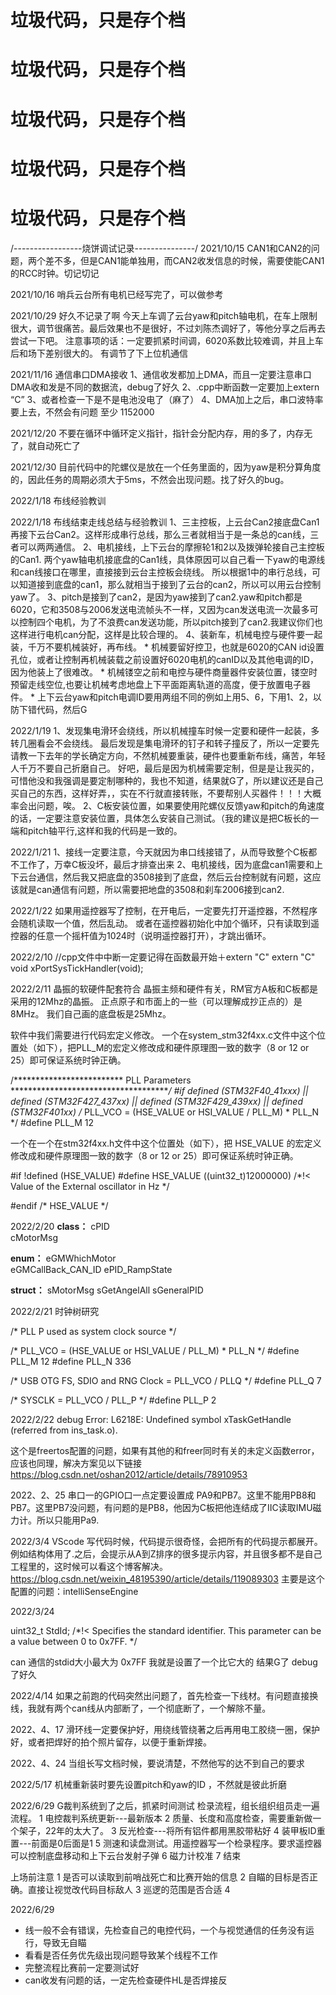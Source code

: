 # 垃圾代码，只是存个档
# 垃圾代码，只是存个档
# 垃圾代码，只是存个档
# 垃圾代码，只是存个档
# 垃圾代码，只是存个档


/-----------------烧饼调试记录---------------/
2021/10/15 
CAN1和CAN2的问题，两个差不多，但是CAN1能单独用，而CAN2收发信息的时候，需要使能CAN1的RCC时钟。切记切记

2021/10/16
哨兵云台所有电机已经写完了，可以做参考

2021/10/29
好久不记录了啊
今天上车调了云台yaw和pitch轴电机，在车上限制很大，调节很痛苦。最后效果也不是很好，不过刘陈杰调好了，等他分享之后再去尝试一下吧。
注意事项的话：一定要抓紧时间调，6020系数比较难调，并且上车后和场下差别很大的。
有调节了下上位机通信

2021/11/16
通信串口DMA接收 
1、通信收发都加上DMA，而且一定要注意串口DMA收和发是不同的数据流，debug了好久
2、.cpp中断函数一定要加上extern “C”
3、或者检查一下是不是电池没电了（麻了）
4、DMA加上之后，串口波特率要上去，不然会有问题 至少 1152000

2021/12/20
不要在循环中循环定义指针，指针会分配内存，用的多了，内存无了，就自动死亡了

2021/12/30
目前代码中的陀螺仪是放在一个任务里面的，因为yaw是积分算角度的，因此任务的周期必须大于5ms，不然会出现问题。找了好久的bug。

2022/1/18 布线经验教训

2022/1/18 布线结束走线总结与经验教训
1、三主控板，上云台Can2接底盘Can1再接下云台Can2。这样形成串行总线，那么三者就相当于是一条总的can线，三者可以两两通信。
2、电机接线，上下云台的摩擦轮1和2以及拨弹轮接自己主控板的Can1.
	     两个yaw轴电机接底盘的Can1线，具体原因可以自己看一下yaw的电源线和can线接口在哪里，直接接到云台主控板会绕线。	     所以根据1中的串行总线，可以知道接到底盘的can1，那么就相当于接到了云台的can2，所以可以用云台控制yaw了。
3、pitch是接到了can2，是因为yaw接到了can2.yaw和pitch都是6020，它和3508与2006发送电流帧头不一样，又因为can发送电流一次最多可以控制四个电机，为了不浪费can发送功能，所以pitch接到了can2.我建议你们也这样进行电机can分配，这样是比较合理的。
4、装新车，机械电控与硬件要一起装，千万不要机械装好，再布线。
	* 机械要留好控卫，也就是6020的CAN id设置 孔位，或者让控制再机械装载之前设置好6020电机的canID以及其他电调的ID，因为他装上了很难改。
	* 机械镂空之前和电控与硬件商量器件安装位置，镂空时预留走线空位,也要让机械考虑地盘上下平面距离轨道的高度，便于放置电子器件。
	* 上下云台yaw和pitch电调ID要用两组不同的例如上用5、6，下用1、2，以防下错代码，然后G	


2022/1/19 
1、发现集电滑环会绕线，所以机械撞车时候一定要和硬件一起装，多转几圈看会不会绕线。
	最后发现是集电滑环的钉子和转子撞反了，所以一定要先请教一下去年的学长确定方向，不然机械要重装，硬件也要重新布线，痛苦，年轻人千万不要自己折磨自己。
	好吧，最后是因为机械需要定制，但是是让我买的，可惜他没和我强调是要定制哪种的，我也不知道，结果就G了，所以建议还是自己买自己的东西，这样好弄，，实在不行就直接转账，不要帮别人买器件！！！大概率会出问题，唉。
2、C板安装位置，如果要使用陀螺仪反馈yaw和pitch的角速度的话，一定要注意安装位置，具体怎么安装自己测试。（我的建议是把C板长的一端和pitch轴平行,这样和我的代码是一致的。



2022/1/21
1、接线一定要注意，今天就因为串口线接错了，从而导致整个C板都不工作了，万幸C板没坏，最后才排查出来
2、电机接线，因为底盘can1需要和上下云台通信，然后我又把底盘的3508接到了底盘，然后云台控制就有问题，这应该就是can通信有问题，所以需要把地盘的3508和刹车2006接到can2.

2022/1/22
如果用遥控器写了控制，在开电后，一定要先打开遥控器，不然程序会随机读取一个值，然后乱动。
或者在遥控器初始化中加个循环，只有读取到遥控器的任意一个摇杆值为1024时（说明遥控器打开），才跳出循环。

2022/2/10
//cpp文件中中断一定要记得在函数最开始＋extern "C"
extern "C"  void xPortSysTickHandler(void);

2022/2/11
晶振的软硬件配套符合
	晶振主频和硬件有关，RM官方A板和C板都是采用的12Mhz的晶振。
	正点原子和市面上的一些（可以理解成抄正点的）是8MHz。
	我们自己画的底盘板是25Mhz。

软件中我们需要进行代码宏定义修改。
一个在system_stm32f4xx.c文件中这个位置处（如下），把PLL_M的宏定义修改成和硬件原理图一致的数字（8 or 12 or 25）即可保证系统时钟正确。

/************************* PLL Parameters *************************************/
#if defined (STM32F40_41xxx) || defined (STM32F427_437xx) || defined (STM32F429_439xx) || defined (STM32F401xx)
/* PLL_VCO = (HSE_VALUE or HSI_VALUE / PLL_M) * PLL_N */
#define PLL_M      12


一个在一个在stm32f4xx.h文件中这个位置处（如下），把 HSE_VALUE 的宏定义修改成和硬件原理图一致的数字（8 or 12 or 25）即可保证系统时钟正确。

#if !defined  (HSE_VALUE) 
  #define HSE_VALUE    ((uint32_t)12000000) /*!< Value of the External oscillator in Hz */
  
#endif /* HSE_VALUE */


2022/2/20
**class：**
cPID	
cMotorMsg	

**enum：**
eGMWhichMotor	
eGMCallBack_CAN_ID
ePID_RampState

**struct：**
sMotorMsg
sGetAngelAll
sGeneralPID

2022/2/21 时钟树研究

/* PLL P used as system clock source */

/* PLL_VCO = (HSE_VALUE or HSI_VALUE / PLL_M) * PLL_N */
#define PLL_M      12
#define PLL_N      336

/* USB OTG FS, SDIO and RNG Clock =  PLL_VCO / PLLQ */
#define PLL_Q      7

/* SYSCLK = PLL_VCO / PLL_P */
#define PLL_P      2

2022/2/22  debug
Error: L6218E: Undefined symbol xTaskGetHandle (referred from ins_task.o).

这个是freertos配置的问题，如果有其他的和freer同时有关的未定义函数error，应该也同理，解决方案见以下链接
https://blog.csdn.net/oshan2012/article/details/78910953

2022、2、25
串口一的GPIO口一点定要设置成 PA9和PB7。这里不能用PB8和PB7。这里PB7没问题，有问题的是PB8，他因为C板把他连结成了IIC读取IMU磁力计。所以只能用Pa9.

2022/3/4
VScode 写代码时候，代码提示很奇怪，会把所有的代码提示都展开。例如结构体用了.之后，会提示从A到Z排序的很多提示内容，并且很多都不是自己工程里的，这时候可以看这个博客解决。
https://blog.csdn.net/weixin_48195390/article/details/119089303
主要是这个配置的问题：intelliSenseEngine

2022/3/24

  uint32_t StdId;  /*!< Specifies the standard identifier.
                        This parameter can be a value between 0 to 0x7FF. */

can 通信的stdid大小最大为 0x7FF  我就是设置了一个比它大的 结果G了 debug了好久

2022/4/14
如果之前跑的代码突然出问题了，首先检查一下线材。有问题直接换线，我就有两个can线从内部断了，一个彻底断了，一个解除不量。

2022、4、17
滑环线一定要保护好，用绕线管绕著之后再用电工胶绕一圈，保护好，或者把焊好的拍个照片留存，以便于重新焊接。

2022、4、24
当组长写文档时候，要说清楚，不然他写的达不到自己的要求

2022/5/17
机械重新装时要先设置pitch和yaw的ID
，不然就是彼此折磨

2022/6/29
G裁判系统到了之后，抓紧时间测试
检录流程，组长组织组员走一遍流程。
1 电控裁判系统更新---最新版本
2 质量、长度和高度检查，需要重新做一个架子，22年的太大了。
3 反光检查---将所有铝件都用黑胶带粘好
4 装甲板ID重置---前面是0后面是1
5 测速和读盘测试。用遥控器写一个检录程序。要求遥控器可以控制底盘移动和上下云台发射子弹
6 磁力计校准
7 结束

上场前注意
1 是否可以读取到前哨战死亡和比赛开始的信息
2 自瞄的目标是否正确。直接让视觉改代码目标敌人
3 巡逻的范围是否合适
4 

2022/6/29
- 线一般不会有错误，先检查自己的电控代码，一个与视觉通信的任务没有运行，导致无自瞄
- 看看是否任务优先级出现问题导致某个线程不工作
- 完整流程比赛前一定要测试好
- can收发有问题的话，一定先检查硬件HL是否焊接反








